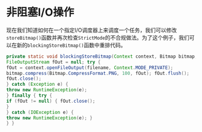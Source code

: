 # 非阻塞I/O操作

现在我们知道如何在一个指定I/O调度器上来调度一个任务，我们可以修改`storeBitmap()`函数并再次检查`StrictMode`的不合规做法。为了这个例子，我们可以在新的`blockingStoreBitmap()`函数中重排代码。

```java
private static void blockingStoreBitmap(Context context, Bitmap bitmap, String filename) {
FileOutputStream fOut = null; try {
fOut = context.openFileOutput(filename, Context.MODE_PRIVATE);
bitmap.compress(Bitmap.CompressFormat.PNG, 100, fOut); fOut.flush();
fOut.close();
} catch (Exception e) {
throw new RuntimeException(e);
} finally { try {
if (fOut != null) { fOut.close();
}
} catch (IOException e) {
throw new RuntimeException(e); }
} }

```

